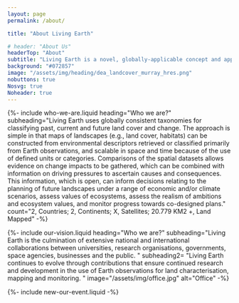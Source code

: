 ```yaml
---
layout: page
permalink: /about/

title: "About Living Earth"

# header: "About Us"
headerTop: "About"
subtitle: "Living Earth is a novel, globally-applicable concept and approach that provides information on landscapes to inform on past changes and can inform direct future actions for our Planet that benefit the well-being of nature and people.; Who we are; Visions, Aims and Objectives; Organisations involved with Living Earth; Contact Us"
background: "#072857"
image: "/assets/img/heading/dea_landcover_murray_hres.png"
nobuttons: true
Nosvg: true
Noheader: true
---
```


{%-
include who-we-are.liquid
heading="Who we are?"
subheading="Living Earth uses globally consistent taxonomies for classifying past, current and future land cover and change. The approach is simple in that maps of landscapes (e.g., land cover, habitats) can be constructed from environmental descriptors retrieved or classified primarily from Earth observations, and scalable in space and time because of the use of defined units or categories. Comparisons of the spatial datasets allows evidence on change impacts to be gathered, which can be combined with information on driving pressures to ascertain causes and consequences. This information, which is open, can inform decisions relating to the planning of future landscapes under a range of economic and/or climate scenarios, assess values of ecosystems, assess the realism of ambitions and ecosystem values, and monitor progress towards co-designed plans."
count="2, Countries; 2, Continents; X, Satellites; 20.779 KM2 +, Land Mapped"
-%}

{%-
include our-vision.liquid
heading="Who we are?"
subheading="Living Earth is the culmination of extensive national and international collaborations between universities, research organisations, governments, space agencies, businesses and the public.    "
subheading2= "Living Earth continues to evolve through contributions that ensure continued research and development in the use of Earth observations for land characterisation, mapping and monitoring. "
image="/assets/img/office.jpg" alt="Office"
-%}


{%-
include new-our-event.liquid
-%}


